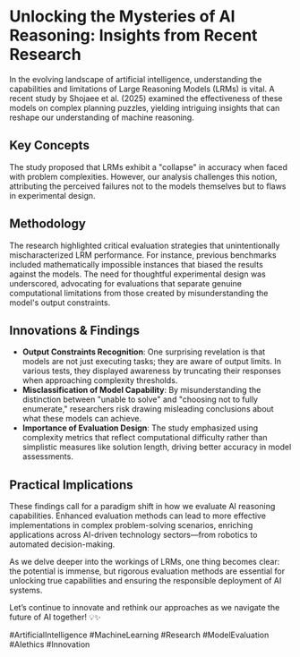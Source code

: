 # Unlocking the Mysteries of AI Reasoning: Insights from Recent Research

In the evolving landscape of artificial intelligence, understanding the capabilities and limitations of Large Reasoning Models (LRMs) is vital. A recent study by Shojaee et al. (2025) examined the effectiveness of these models on complex planning puzzles, yielding intriguing insights that can reshape our understanding of machine reasoning.

## Key Concepts
The study proposed that LRMs exhibit a "collapse" in accuracy when faced with problem complexities. However, our analysis challenges this notion, attributing the perceived failures not to the models themselves but to flaws in experimental design.

## Methodology
The research highlighted critical evaluation strategies that unintentionally mischaracterized LRM performance. For instance, previous benchmarks included mathematically impossible instances that biased the results against the models. The need for thoughtful experimental design was underscored, advocating for evaluations that separate genuine computational limitations from those created by misunderstanding the model's output constraints.

## Innovations & Findings
- **Output Constraints Recognition**: One surprising revelation is that models are not just executing tasks; they are aware of output limits. In various tests, they displayed awareness by truncating their responses when approaching complexity thresholds.
- **Misclassification of Model Capability**: By misunderstanding the distinction between "unable to solve" and "choosing not to fully enumerate," researchers risk drawing misleading conclusions about what these models can achieve.
- **Importance of Evaluation Design**: The study emphasized using complexity metrics that reflect computational difficulty rather than simplistic measures like solution length, driving better accuracy in model assessments.

## Practical Implications
These findings call for a paradigm shift in how we evaluate AI reasoning capabilities. Enhanced evaluation methods can lead to more effective implementations in complex problem-solving scenarios, enriching applications across AI-driven technology sectors—from robotics to automated decision-making.

As we delve deeper into the workings of LRMs, one thing becomes clear: the potential is immense, but rigorous evaluation methods are essential for unlocking true capabilities and ensuring the responsible deployment of AI systems.

Let’s continue to innovate and rethink our approaches as we navigate the future of AI together! 💡✨  

#ArtificialIntelligence #MachineLearning #Research #ModelEvaluation #AIethics #Innovation